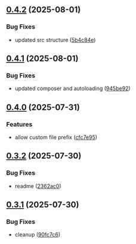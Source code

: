 ## [0.4.2](https://github.com/tearoom1/kirby-ftp-backup/compare/v0.4.1...v0.4.2) (2025-08-01)


### Bug Fixes

* updated src structure ([5b4c84e](https://github.com/tearoom1/kirby-ftp-backup/commit/5b4c84e0bd89e0f8833549e04c50dd744189d0d5))

## [0.4.1](https://github.com/tearoom1/kirby-ftp-backup/compare/v0.4.0...v0.4.1) (2025-08-01)


### Bug Fixes

* updated composer and autoloading ([945be92](https://github.com/tearoom1/kirby-ftp-backup/commit/945be923793da12c4371aa91cf5e283899274113))

## [0.4.0](https://github.com/tearoom1/kirby-ftp-backup/compare/v0.3.2...v0.4.0) (2025-07-31)


### Features

* allow custom file prefix ([cfc7e95](https://github.com/tearoom1/kirby-ftp-backup/commit/cfc7e95c5376b160b1096606d0052087b462f6f4))

## [0.3.2](https://github.com/tearoom1/kirby-ftp-backup/compare/v0.3.1...v0.3.2) (2025-07-30)


### Bug Fixes

* readme ([2362ac0](https://github.com/tearoom1/kirby-ftp-backup/commit/2362ac03dc418c541d541009ff45f7a651aca54b))

## [0.3.1](https://github.com/tearoom1/kirby-ftp-backup/compare/v0.3.0...v0.3.1) (2025-07-30)


### Bug Fixes

* cleanup ([90fc7c6](https://github.com/tearoom1/kirby-ftp-backup/commit/90fc7c6e22413cc743c6316cfff79885b544f19d))

